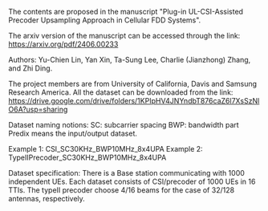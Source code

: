 The contents are proposed in the manuscript "Plug-in UL-CSI-Assisted Precoder Upsampling Approach in Cellular FDD Systems".

The arxiv version of the manuscript can be accessed through the link: https://arxiv.org/pdf/2406.00233

Authors: Yu-Chien Lin, Yan Xin, Ta-Sung Lee, Charlie (Jianzhong) Zhang, and Zhi Ding.

The project members are from University of California, Davis and Samsung Research America. All the dataset can be downloaded from the link: https://drive.google.com/drive/folders/1KPIpHV4JNYndbT876caZ6l7XsSzNlO6A?usp=sharing

Dataset naming notions: SC: subcarrier spacing BWP: bandwidth part Predix means the input/output dataset.

Example 1: CSI_SC30KHz_BWP10MHz_8x4UPA Example 2: TypeIIPrecoder_SC30KHz_BWP10MHz_8x4UPA

Dataset specification: There is a Base station communicating with 1000 independent UEs.
Each dataset consists of CSI/precoder of 1000 UEs in 16 TTIs. The typeII precoder choose 4/16 beams for the case of 32/128 antennas, respectively.
